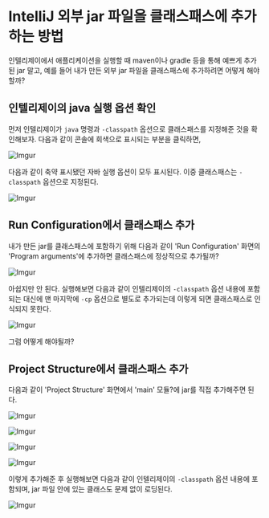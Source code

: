 # IntelliJ 외부 jar 파일을 클래스패스에 추가하는 방법

인텔리제이에서 애플리케이션을 실행할 때 maven이나 gradle 등을 통해 예쁘게 추가된 jar 말고, 예를 들어 내가 만든 외부 jar 파일을 클래스패스에 추가하려면 어떻게 해야 할까?


## 인텔리제이의 java 실행 옵션 확인

먼저 인텔리제이가 `java` 명령과 `-classpath` 옵션으로 클래스패스를 지정해준 것을 확인해보자. 다음과 같이 콘솔에 회색으로 표시되는 부분을 클릭하면,

![Imgur](https://i.imgur.com/IJmwSYX.png)

다음과 같이 축약 표시됐던 자바 실행 옵션이 모두 표시된다. 이중 클래스패스는 `-classpath` 옵션으로 지정된다.

![Imgur](https://i.imgur.com/wp3FSAA.png)


## Run Configuration에서 클래스패스 추가

내가 만든 jar를 클래스패스에 포함하기 위해 다음과 같이 'Run Configuration' 화면의 'Program arguments'에 추가하면 클래스패스에 정상적으로 추가될까?

![Imgur](https://i.imgur.com/uQCXdTp.png)

아쉽지만 안 된다. 실행해보면 다음과 같이 인텔리제이의 `-classpath` 옵션 내용에 포함되는 대신에 맨 마지막에 `-cp` 옵션으로 별도로 추가되는데 이렇게 되면 클래스패스로 인식되지 못한다.

![Imgur](https://i.imgur.com/0M9dtb2.png)

그럼 어떻게 해야될까? 


## Project Structure에서 클래스패스 추가

다음과 같이 'Project Structure' 화면에서 'main' 모듈?에 jar를 직접 추가해주면 된다.

![Imgur](https://i.imgur.com/cHDaEyD.png)

![Imgur](https://i.imgur.com/EnCc09u.png)

![Imgur](https://i.imgur.com/th6CebB.png)

![Imgur](https://i.imgur.com/ezRF90P.png)

이렇게 추가해준 후 실행해보면 다음과 같이 인텔리제이의 `-classpath` 옵션 내용에 포함되며, jar 파일 안에 있는 클래스도 문제 없이 로딩된다.

![Imgur](https://i.imgur.com/XOdatWp.png)

